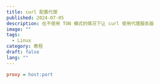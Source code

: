 ```yaml
---
title: curl 配置代理
published: 2024-07-05
description: 在不使用 TUN 模式的情况下让 curl 使用代理服务器
image: ""
tags:
  - Linux
category: 教程
draft: false
lang: ""
---
```


```ini title="~/.curlrc"
proxy = host:port
```
